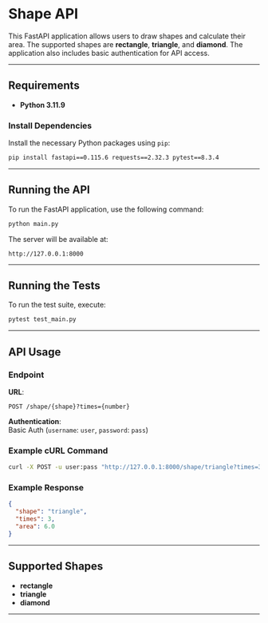 # Shape API

This FastAPI application allows users to draw shapes and calculate their area. The supported shapes are **rectangle**, **triangle**, and **diamond**. The application also includes basic authentication for API access.

---

## Requirements

- **Python 3.11.9**

### Install Dependencies

Install the necessary Python packages using `pip`:

```bash
pip install fastapi==0.115.6 requests==2.32.3 pytest==8.3.4
```

---


## Running the API

To run the FastAPI application, use the following command:

```bash
python main.py
```

The server will be available at:

```
http://127.0.0.1:8000
```

---

## Running the Tests

To run the test suite, execute:

```bash
pytest test_main.py
```

---

## API Usage

### Endpoint

**URL**:  
```
POST /shape/{shape}?times={number}
```

**Authentication**:  
Basic Auth (`username`: `user`, `password`: `pass`)

### Example cURL Command

```bash
curl -X POST -u user:pass "http://127.0.0.1:8000/shape/triangle?times=3"
```

### Example Response

```json
{
  "shape": "triangle",
  "times": 3,
  "area": 6.0
}
```

---

## Supported Shapes

- **rectangle**
- **triangle**
- **diamond**

---

